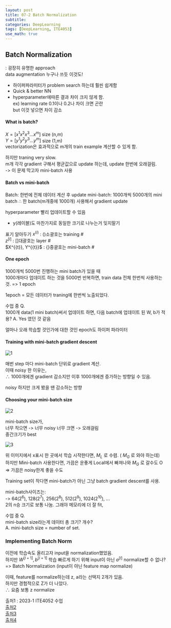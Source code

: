 ```yaml
---
layout: post
title: 07-2 Batch Normalization
subtitle: 
categories: DeepLearning
tags: [DeepLearning, ITE4053]
use_math: true
---
```


## Batch Normalization
: 굉장히 유명한 approach   
data augmentation 누구나 쓰듯 이것도!

- 하이퍼파라미터가 problem search 하는데 훨씬 쉽게함   
- Quick & better NN
- hyperparameter에따른 결과 차이 크지 않게 함.   
ex\) learning rate 0.1이나 0.2나 차이 크면 곤란   
but 이것 넣으면 차이 감소   

#### What is batch?
$X = [x^{1}  x^{2}  x^{3}   ...   x^{m} ]$ size (n,m)   
$Y = [y^{1}  y^{2}  y^{3}   ...   y^{m} ]$ size (1,m)   
vectorization은 효과적으로 m개의 train example 계산할 수 있게 함.

하지만 traning very slow.   
m개 각각 gradient 구해서 평균값으로 update 하는데, update 한번에 오래걸림.   
-> 이 문제 막고자 mini-batch 사용

#### Batch vs mini-batch
Batch: 한번에 전체 데이터 계산 후 update
mini-batch: 1000개씩 5000개의 mini batch 
$\therefore$ 한 batch(m개중에 1000개) 사용해서 gradient update

hyperparameter 빨리 업데이트할 수 있음

+ y(레이블)도 마찬가지로 동일한 크기로 나누는거 잊지말기

표기 알아두기
$x^{(i)}$ : ()소괄호는 training #   
$z^{[l]}$ : []대괄호는 layer #   
$X^{\{t}}, Y^{\{t}}$ : {}중괄호는 mini-batch #


#### One epoch
1000개씩 5000번 진행하는 mini batch가 있을 때   
1000개마다 업데이트 하는 것을 5000번 반복하면, train data 전체 한번씩 사용하는 것. => 1 epoch   

1epoch = 모든 데이터가 traning에 한번씩 노출되었다.

수업 중 Q.   
1000개 data(1 mini batch)써서 업데이트 하면, 다음 batch에 업데이트 된 W, b가 적용?
A. Yes 였던 것 같음

얼마나 오래 학습할 것인가에 대한 것인 epoch도 하이퍼 파라미터

#### Training with mini-batch gradient descent
![1][1]  

매번 step 마다 mini-batch 단위로 gradient 계산.    
이때 noisy 한 이유는,    
$\therefore$ 1000개에겐 gradient 감소지만 이후 1000개에겐 증가하는 방향일 수 있음.

noisy 하지만 크게 봤을 땐 감소하는 방향

#### Choosing your mini-batch size

![2][2]  

mini-batch size가,    
너무 작으면 -> 너무 noisy
너무 크면 -> 오래걸림    
중간크기가 best

![3][3]  

위 이미지에서 x표시 한 곳에서 학습 시작한다면, $M_{L}$ 로 수렴. ( $M_{G}$ 로 와야 하는데)   
하지만 Mini-batch 사용한다면, 가끔은 운좋게 Local에서 빠져나와  $M_{G}$ 로 갈수도 O
=> 가끔은 noisy한게 좋을 수도

Training set이 작다면 mini-batch가 아닌 그냥 batch gradient descent를 사용.   

mini-batch사이즈는:   
-> 64($2^{6}$), 128($2^{7}$), 256($2^{8}$), 512($2^{9}$), 1024($2^{10}$), ...   
2의 n승 크기로 보통 나눔. 
그래야 메모리에 더 잘 fit,   



수업 중 Q.   
mini-batch size라는게 데이터 총 크기? 개수?   
A. mini-batch size = number of set.


### Implementing Batch Norm
이전에 학습속도 올리고자 input을 normalization했었음.   
하지만 $W^{[l+1]}, b^{[l+1]}$ 학습 빠르게 하기 위해
input이 아닌 $a^{[l]}$ normalize할 수 없나?   
=> Batch Normalization (input이 아닌 feature map normalize)

이때, feature를 normalize하는데 z, a라는 선택지 2개가 있음.   
하지만 경험적으로 Z가 더 나았다.   
$\therefore$ 요즘 보통 z normalize  

















[1]: https://github.com/yoominlee/img/blob/main/2023-03-27-Ch07_1Problem%20Settings/1.jpg
[2]: https://github.com/yoominlee/img/blob/main/2023-03-27-Ch07_1Problem%20Settings/2.jpg
[3]: https://github.com/yoominlee/img/blob/main/2023-03-27-Ch07_1Problem%20Settings/3.jpg
[4]: https://github.com/yoominlee/img/blob/main/2023-03-27-Ch07_1Problem%20Settings/4.jpg
[5]: https://github.com/yoominlee/img/blob/main/2023-03-27-Ch07_1Problem%20Settings/5.jpg
[6]: https://github.com/yoominlee/img/blob/main/2023-03-27-Ch07_1Problem%20Settings/6.jpg
[7]: https://github.com/yoominlee/img/blob/main/2023-03-27-Ch07_1Problem%20Settings/7.jpg
[8]: https://github.com/yoominlee/img/blob/main/2023-03-27-Ch07_1Problem%20Settings/8.jpg


출처1 : 2023-1 ITE4052 수업  
[출처2](https://lsjsj92.tistory.com/391)   
[출처3](https://simsim231.tistory.com/93)   
[출처4](https://light-tree.tistory.com/125)   






